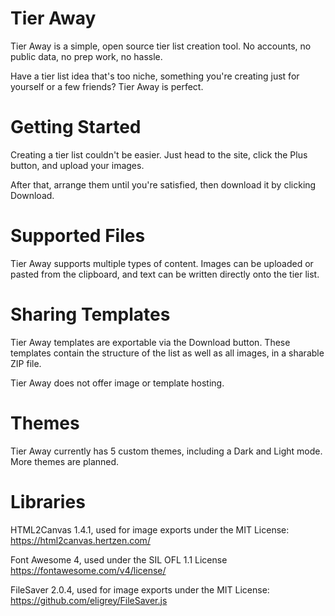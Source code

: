 # Tier Away
Tier Away is a simple, open source tier list creation tool. No accounts, no public data, no prep work, no hassle.

Have a tier list idea that's too niche, something you're creating just for yourself or a few friends? Tier Away is perfect.

# Getting Started
Creating a tier list couldn't be easier. Just head to the site, click the Plus button, and upload your images. 

After that, arrange them until you're satisfied, then download it by clicking Download.

# Supported Files
Tier Away supports multiple types of content. Images can be uploaded or pasted from the clipboard, and text can be written directly onto the tier list.

# Sharing Templates
Tier Away templates are exportable via the Download button. These templates contain the structure of the list as well as all images, in a sharable ZIP file.

Tier Away does not offer image or template hosting.

# Themes
Tier Away currently has 5 custom themes, including a Dark and Light mode. More themes are planned.

# Libraries
HTML2Canvas 1.4.1, used for image exports under the MIT License: https://html2canvas.hertzen.com/

Font Awesome 4, used under the SIL OFL 1.1 License https://fontawesome.com/v4/license/

FileSaver 2.0.4, used for image exports under the MIT License: https://github.com/eligrey/FileSaver.js